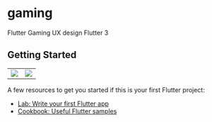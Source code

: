 # gaming

Flutter Gaming
UX design Flutter 3

## Getting Started

<table>
    <tr>
        <td> <img src='./app/assets/images/screen_1.png'></td>
        <td> <img src='./app/assets/images/screen_2.png'> </td>
    </tr>
</table>

A few resources to get you started if this is your first Flutter project:

- [Lab: Write your first Flutter app](https://docs.flutter.dev/get-started/codelab)
- [Cookbook: Useful Flutter samples](https://docs.flutter.dev/cookbook)
